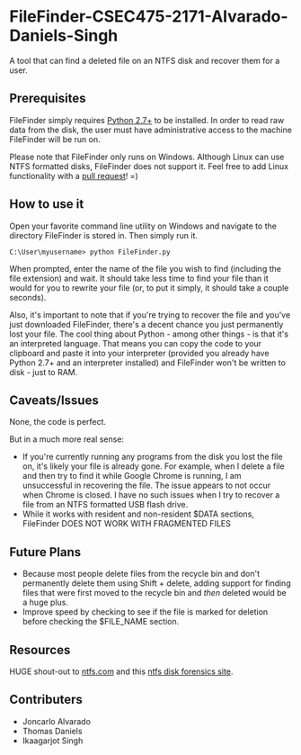 # FileFinder-CSEC475-2171-Alvarado-Daniels-Singh

A tool that can find a deleted file on an NTFS disk and recover them for a user.

## Prerequisites

FileFinder simply requires [Python 2.7+](https://www.python.org/) to be installed. In order
to read raw data from the disk, the user must have administrative access to the machine
FileFinder will be run on.

Please note that FileFinder only runs on Windows. Although Linux can use NTFS formatted disks,
FileFinder does not support it. Feel free to add Linux functionality with a 
[pull request](https://github.com/TRDan6577/FileFinder-CSEC475-2171-Alvarado-Daniels-Singh/pulls)!
=)

## How to use it

Open your favorite command line utility on Windows and navigate to the directory FileFinder is
stored in. Then simply run it.

`C:\User\myusername> python FileFinder.py`

When prompted, enter the name of the file you wish to find (including the file extension) and
wait. It should take less time to find your file than it would for you to rewrite your file
(or, to put it simply, it should take a couple seconds). 

Also, it's important to note that if you're trying to recover the file and you've just 
downloaded FileFinder, there's a decent chance you just permanently lost your file. The cool
thing about Python - among other things - is that it's an interpreted language. That means
you can copy the code to your clipboard and paste it into your interpreter (provided you
already have Python 2.7+ and an interpreter installed) and FileFinder won't be written
to disk - just to RAM.

## Caveats/Issues

None, the code is perfect.

But in a much more real sense: 
* If you're currently running any programs from the disk you
lost the file on, it's likely your file is already gone. For example, when I delete a
file and then try to find it while Google Chrome is running, I am unsuccessful in recovering
the file. The issue appears to not occur when Chrome is closed. I have no such issues when I
try to recover a file from an NTFS formatted USB flash drive.
* While it works with resident and non-resident $DATA sections, FileFinder DOES NOT WORK WITH
FRAGMENTED FILES

## Future Plans

* Because most people delete files from the recycle bin and don't permanently delete them using
Shift + delete, adding support for finding files that were first moved to the recycle bin
and *then* deleted would be a huge plus.
* Improve speed by checking to see if the file is marked for deletion before checking the
$FILE_NAME section.

## Resources

HUGE shout-out to [ntfs.com](http://ntfs.com) and this
[ntfs disk forensics site](http://www.cse.scu.edu/~tschwarz/coen252_07Fall/Lectures/NTFS.html).

## Contributers
* Joncarlo Alvarado
* Thomas Daniels
* Ikaagarjot Singh
